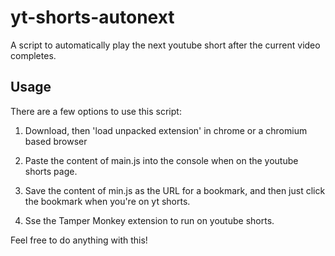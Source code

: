 # yt-shorts-autonext

A script to automatically play the next youtube short after the current video completes.

## Usage 

There are a few options to use this script:

1. Download, then 'load unpacked extension' in chrome or a chromium based browser

2. Paste the content of main.js into the console when on the youtube shorts page.

3. Save the content of min.js as the URL for a bookmark, and then just click the bookmark when you're on yt shorts.

4. Sse the Tamper Monkey extension to run on youtube shorts.

Feel free to do anything with this!

